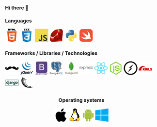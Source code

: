 <style>
.test{
    display:flex;
    justify-content:center;
}
img{
    width:45px;
}
</style>

### Hi there 👋


### Languages
<img src="icons/html5-original-wordmark.svg" alt="HTML5">
<img src="icons/css3-original-wordmark.svg" alt="CSS3">
<img src="icons/javascript-original.svg" alt="Javascript">
<img src="icons/ruby-original.svg" alt="Javascript">
<img src="icons/python-original.svg" alt="Javascript">
<img src="icons/swift-original.svg" alt="Node.JS">

### Frameworks / Libraries / Technologies
<img src="icons/handlebars-original.svg" alt="Handlebars">
<img src="icons/jquery-original-wordmark.svg" alt="Javascript">
<img src="icons/bootstrap-plain-wordmark.svg" alt="MongoDB">
<img src="icons/postgresql-original-wordmark.svg" alt="MongoDB">
<img src="icons/mongodb-original-wordmark.svg" alt="MongoDB">
<img src="icons/express-original-wordmark.svg" alt="ExpressJS">
<img src="icons/react-original.svg" alt="ReactJS">
<img src="icons/nodejs-original.svg" alt="Node.JS">
<img src="icons/socketio-original.svg" alt="Socket.io">
<img src="icons/rails-plain-wordmark.svg" alt="Handlebars">
<img src="icons/django-line.svg" alt="Handlebars">
<img src="icons/flask-original.svg" alt="Handlebars">

<br/>
<h3 style="text-align:center;">Operating systems</h3>
<div class="test">
<img src="icons/os/apple-original.svg" alt="Handlebars">
<img src="icons/os/linux-original.svg" alt="Handlebars">
<img src="icons/os/android-original.svg" alt="Handlebars">
<img src="icons/os/windows8-original.svg" alt="Handlebars">
</div>


<!--
**stephansama/stephansama** is a ✨ _special_ ✨ repository because its `README.md` (this file) appears on your GitHub profile.

Here are some ideas to get you started:

- 🔭 I’m currently working on ...
- 🌱 I’m currently learning ...
- 👯 I’m looking to collaborate on ...
- 🤔 I’m looking for help with ...
- 💬 Ask me about ...
- 📫 How to reach me: ...
- 😄 Pronouns: ...
- ⚡ Fun fact: ...
-->
